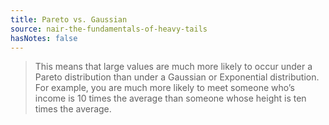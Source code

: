 ```yaml
---
title: Pareto vs. Gaussian
source: nair-the-fundamentals-of-heavy-tails
hasNotes: false
---
```


> This means that large values are much more likely to occur under a Pareto distribution than under a Gaussian or Exponential distribution. For example, you are much more likely to meet someone who’s income is 10 times the average than someone whose height is ten times the average.
